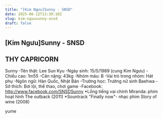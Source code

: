 ```yaml
---
title: "[Kim Ngưu]Sunny - SNSD"
date: 2025-06-12T13:39:10Z
slug: kim-nguusunny-snsd
draft: false
---
```


## [Kim Ngưu]Sunny - SNSD

## THY CAPRICORN

Sunny
-Tên thật: Lee Sun Kyu
-Ngày sinh: 15/5/1989 (cung Kim Ngưu)
-Chiều cao: 1m55
-Cân nặng: 43kg
-Nhóm máu: B
-Vai trò trong nhóm: Hát phụ
-Ngôn ngữ: Hàn Quốc, Nhật Bản
-Trường học: Trường nữ sinh Baehwa
-Sở thích: Bơi lội, thể thao, chơi game
-Facebook: http://www.facebook.com/SNSDSunny
*Lồng tiếng vai chính Miranda: phim hoạt hình The outback (2011)
*Sountrack "Finally now"- nhạc phim Story of wine (2008)
 
yume